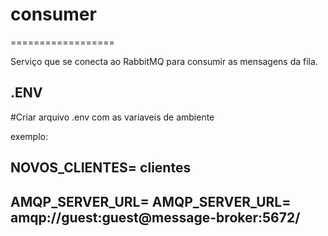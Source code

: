 # consumer
==================

Serviço que se conecta ao RabbitMQ para consumir as mensagens da fila.

## .ENV

#Criar arquivo .env com as variaveis de ambiente

exemplo:
##  NOVOS_CLIENTES= clientes
##  AMQP_SERVER_URL= AMQP_SERVER_URL= amqp://guest:guest@message-broker:5672/


